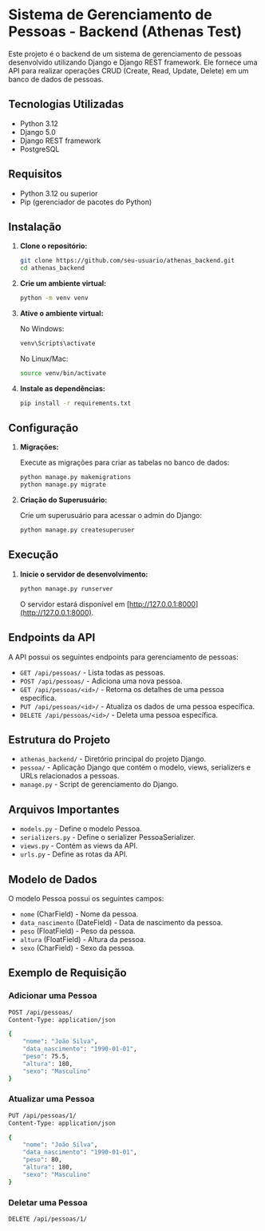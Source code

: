 
# Sistema de Gerenciamento de Pessoas - Backend (Athenas Test)

Este projeto é o backend de um sistema de gerenciamento de pessoas desenvolvido utilizando Django e Django REST framework. Ele fornece uma API para realizar operações CRUD (Create, Read, Update, Delete) em um banco de dados de pessoas.

## Tecnologias Utilizadas

- Python 3.12
- Django 5.0
- Django REST framework
- PostgreSQL

## Requisitos

- Python 3.12 ou superior
- Pip (gerenciador de pacotes do Python)

## Instalação

1. **Clone o repositório:**

   ```bash
   git clone https://github.com/seu-usuario/athenas_backend.git
   cd athenas_backend
   ```

2. **Crie um ambiente virtual:**

   ```bash
   python -m venv venv
   ```

3. **Ative o ambiente virtual:**

   No Windows:
   ```bash
   venv\Scripts\activate
   ```

   No Linux/Mac:
   ```bash
   source venv/bin/activate
   ```

4. **Instale as dependências:**

   ```bash
   pip install -r requirements.txt
   ```

## Configuração

1. **Migrações:**

   Execute as migrações para criar as tabelas no banco de dados:

   ```bash
   python manage.py makemigrations
   python manage.py migrate
   ```

2. **Criação do Superusuário:**

   Crie um superusuário para acessar o admin do Django:

   ```bash
   python manage.py createsuperuser
   ```

## Execução

1. **Inicie o servidor de desenvolvimento:**

   ```bash
   python manage.py runserver
   ```

   O servidor estará disponível em [http://127.0.0.1:8000](http://127.0.0.1:8000).

## Endpoints da API

A API possui os seguintes endpoints para gerenciamento de pessoas:

- `GET /api/pessoas/` - Lista todas as pessoas.
- `POST /api/pessoas/` - Adiciona uma nova pessoa.
- `GET /api/pessoas/<id>/` - Retorna os detalhes de uma pessoa específica.
- `PUT /api/pessoas/<id>/` - Atualiza os dados de uma pessoa específica.
- `DELETE /api/pessoas/<id>/` - Deleta uma pessoa específica.

## Estrutura do Projeto

- `athenas_backend/` - Diretório principal do projeto Django.
- `pessoa/` - Aplicação Django que contém o modelo, views, serializers e URLs relacionados a pessoas.
- `manage.py` - Script de gerenciamento do Django.

## Arquivos Importantes

- `models.py` - Define o modelo Pessoa.
- `serializers.py` - Define o serializer PessoaSerializer.
- `views.py` - Contém as views da API.
- `urls.py` - Define as rotas da API.

## Modelo de Dados

O modelo Pessoa possui os seguintes campos:

- `nome` (CharField) - Nome da pessoa.
- `data_nascimento` (DateField) - Data de nascimento da pessoa.
- `peso` (FloatField) - Peso da pessoa.
- `altura` (FloatField) - Altura da pessoa.
- `sexo` (CharField) - Sexo da pessoa.

## Exemplo de Requisição

### Adicionar uma Pessoa

```bash
POST /api/pessoas/
Content-Type: application/json

{
    "nome": "João Silva",
    "data_nascimento": "1990-01-01",
    "peso": 75.5,
    "altura": 180,
    "sexo": "Masculino"
}
```

### Atualizar uma Pessoa

```bash
PUT /api/pessoas/1/
Content-Type: application/json

{
    "nome": "João Silva",
    "data_nascimento": "1990-01-01",
    "peso": 80,
    "altura": 180,
    "sexo": "Masculino"
}
```

### Deletar uma Pessoa

```bash
DELETE /api/pessoas/1/
```
